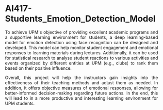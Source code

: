 # AI417-Students_Emotion_Detection_Model

<div style= "text-align: justify;">
To achieve UPM's objective of providing excellent academic programs and a supportive learning environment for students, a deep learning-based model for emotion detection using face recognition can be designed and developed. This model can help monitor student engagement and emotional responses to learning materials during lectures. Additionally, it can be used for statistical research to analyse student reactions to various activities and events organized by different entities at UPM (e.g., clubs) to rank them based on their positive influence.

Overall, this project will help the instructors gain insights into the effectiveness of their teaching methods and adjust them as needed. In addition, it offers objective measures of emotional responses, allowing for better-informed decision-making regarding future actions. In the end, this will lead to in a more productive and interesting learning environment for UPM students.
</div>
